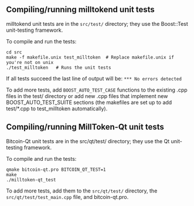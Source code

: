 Compiling/running milltokend unit tests
------------------------------------

milltokend unit tests are in the `src/test/` directory; they
use the Boost::Test unit-testing framework.

To compile and run the tests:

	cd src
	make -f makefile.unix test_milltoken  # Replace makefile.unix if you're not on unix
	./test_milltoken   # Runs the unit tests

If all tests succeed the last line of output will be:
`*** No errors detected`

To add more tests, add `BOOST_AUTO_TEST_CASE` functions to the existing
.cpp files in the test/ directory or add new .cpp files that
implement new BOOST_AUTO_TEST_SUITE sections (the makefiles are
set up to add test/*.cpp to test_milltoken automatically).


Compiling/running MillToken-Qt unit tests
---------------------------------------

Bitcoin-Qt unit tests are in the src/qt/test/ directory; they
use the Qt unit-testing framework.

To compile and run the tests:

	qmake bitcoin-qt.pro BITCOIN_QT_TEST=1
	make
	./milltoken-qt_test

To add more tests, add them to the `src/qt/test/` directory,
the `src/qt/test/test_main.cpp` file, and bitcoin-qt.pro.
